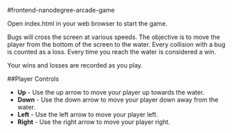 #frontend-nanodegree-arcade-game

Open index.html in your web browser to start the game.

Bugs will cross the screen at various speeds. The objective is to move the player from the bottom of the screen to the water. Every collision with a bug is counted as a loss. Every time you reach the water is considered a win.

Your wins and losses are recorded as you play.

##Player Controls
- **Up** - Use the up arrow to move your player up towards the water.
- **Down** - Use the down arrow to move your player down away from the water.
- **Left** - Use the left arrow to move your player left.
- **Right** - Use the right arrow to move your player right.
